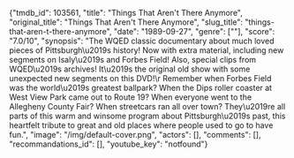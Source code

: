 {"tmdb_id": 103561, "title": "Things That Aren't There Anymore", "original_title": "Things That Aren't There Anymore", "slug_title": "things-that-aren-t-there-anymore", "date": "1989-09-27", "genre": [""], "score": "7.0/10", "synopsis": "The WQED classic documentary about much loved pieces of Pittsburgh\u2019s history! Now with extra material, including new segments on Isaly\u2019s and Forbes Field! Also, special clips from WQED\u2019s archives! It\u2019s the original old show with some unexpected new segments on this DVD!\r Remember when Forbes Field was the world\u2019s greatest ballpark? When the Dips roller coaster at West View Park came out to Route 19? When everyone went to the Allegheny County Fair? When streetcars ran all over town? They\u2019re all parts of this warm and winsome program about Pittsburgh\u2019s past, this heartfelt tribute to great and old places where people used to go to have fun.", "image": "/img/default-cover.png", "actors": [], "comments": [], "recommandations_id": [], "youtube_key": "notfound"}